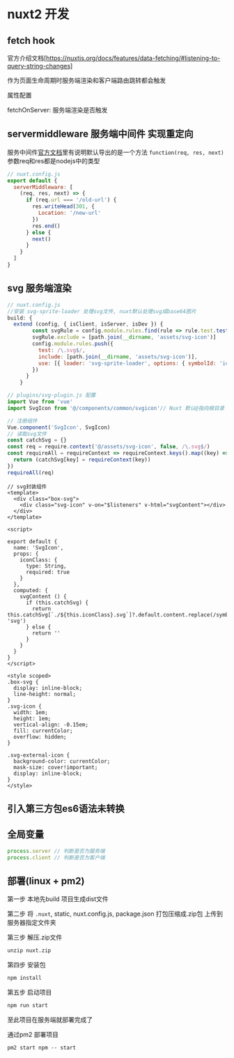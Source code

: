 # nuxt2 开发  

## fetch hook  

官方介绍文档[https://nuxtjs.org/docs/features/data-fetching/#listening-to-query-string-changes]

作为页面生命周期时服务端渲染和客户端路由跳转都会触发  

属性配置

fetchOnServer: 服务端渲染是否触发

## servermiddleware 服务端中间件 实现重定向

服务中间件[官方文档](https://v2.nuxt.com/docs/configuration-glossary/configuration-servermiddleware#the-servermiddleware-property)里有说明默认导出的是一个方法
`function(req, res, next)`
参数req和res都是nodejs中的类型

```js
// nuxt.config.js
export default {
  serverMiddleware: [
    (req, res, next) => {
      if (req.url === '/old-url') {
        res.writeHead(301, {
          Location: '/new-url'
        })
        res.end()
      } else {
        next()
      }
    }
  ]
}
```

## svg 服务端渲染  

```js
// nuxt.config.js
//安装 svg-sprite-loader 处理svg文件, nuxt默认处理svg成base64图片
build: {
  extend (config, { isClient, isServer, isDev }) {
        const svgRule = config.module.rules.find(rule => rule.test.test('.svg'))
        svgRule.exclude = [path.join(__dirname, 'assets/svg-icon')]
        config.module.rules.push({
          test: /\.svg$/,
          include: [path.join(__dirname, 'assets/svg-icon')],
          use: [{ loader: 'svg-sprite-loader', options: { symbolId: 'icon-[name]' } }]
        })
      }
    }
```

```js
// plugins/svg-plugin.js 配置
import Vue from 'vue'
import SvgIcon from '@/components/common/svgicon'// Nuxt 默认@指向根目录

// 注册组件
Vue.component('SvgIcon', SvgIcon)
// 读取svg文件
const catchSvg = {}
const req = require.context('@/assets/svg-icon', false, /\.svg$/)
const requireAll = requireContext => requireContext.keys().map((key) => {
  return (catchSvg[key] = requireContext(key))
})
requireAll(req)
```

```vue
// svg封装组件
<template>
  <div class="box-svg">
    <div class="svg-icon" v-on="$listeners" v-html="svgContent"></div>
  </div>
</template>

<script>

export default {
  name: 'SvgIcon',
  props: {
    iconClass: {
      type: String,
      required: true
    }
  },
  computed: {
    svgContent () {
      if (this.catchSvg) {
        return this.catchSvg[`./${this.iconClass}.svg`]?.default.content.replace(/symbol/g, 'svg')
      } else {
        return ''
      }
    }
  }
}
</script>

<style scoped>
.box-svg {
  display: inline-block;
  line-height: normal;
}
.svg-icon {
  width: 1em;
  height: 1em;
  vertical-align: -0.15em;
  fill: currentColor;
  overflow: hidden;
}

.svg-external-icon {
  background-color: currentColor;
  mask-size: cover!important;
  display: inline-block;
}
</style>

```

## 引入第三方包es6语法未转换

## 全局变量

```js
process.server // 判断是否为服务端
process.client // 判断是否为客户端
```

## 部署(linux + pm2)

第一步 本地先build 项目生成dist文件

第二步 将 `.nuxt`, static, nuxt.config.js, package.json 打包压缩成.zip包 上传到服务器指定文件夹

第三步 解压.zip文件

```cmd
unzip nuxt.zip
```

第四步 安装包

```cmd
npm install
```

第五步 启动项目

```cmd
npm run start
```

至此项目在服务端就部署完成了

通过pm2 部署项目

```cmd
pm2 start npm -- start
```
